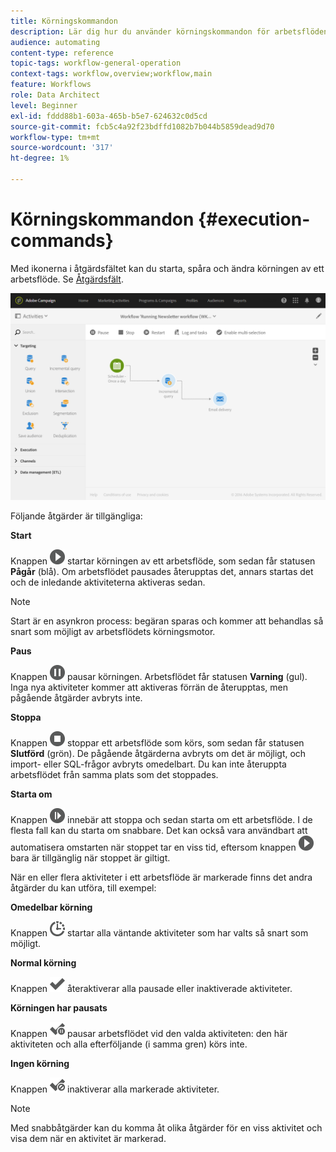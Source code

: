 ```yaml
---
title: Körningskommandon
description: Lär dig hur du använder körningskommandon för arbetsflöden.
audience: automating
content-type: reference
topic-tags: workflow-general-operation
context-tags: workflow,overview;workflow,main
feature: Workflows
role: Data Architect
level: Beginner
exl-id: fddd88b1-603a-465b-b5e7-624632c0d5cd
source-git-commit: fcb5c4a92f23bdffd1082b7b044b5859dead9d70
workflow-type: tm+mt
source-wordcount: '317'
ht-degree: 1%

---
```


# Körningskommandon {#execution-commands}

Med ikonerna i åtgärdsfältet kan du starta, spåra och ändra körningen av ett arbetsflöde. Se [Åtgärdsfält](../../automating/using/workflow-interface.md#action-bar).

![](assets/wkf_execution_2.png)

Följande åtgärder är tillgängliga:

**Start**

Knappen ![](assets/play_darkgrey-24px.png) startar körningen av ett arbetsflöde, som sedan får statusen **Pågår** (blå). Om arbetsflödet pausades återupptas det, annars startas det och de inledande aktiviteterna aktiveras sedan.

>[!NOTE]
>
>Start är en asynkron process: begäran sparas och kommer att behandlas så snart som möjligt av arbetsflödets körningsmotor.

**Paus**

Knappen ![](assets/pause_darkgrey-24px.png) pausar körningen. Arbetsflödet får statusen **Varning** (gul). Inga nya aktiviteter kommer att aktiveras förrän de återupptas, men pågående åtgärder avbryts inte.

**Stoppa**

Knappen ![](assets/stop_darkgrey-24px.png) stoppar ett arbetsflöde som körs, som sedan får statusen **Slutförd** (grön). De pågående åtgärderna avbryts om det är möjligt, och import- eller SQL-frågor avbryts omedelbart. Du kan inte återuppta arbetsflödet från samma plats som det stoppades.

**Starta om**

Knappen ![](assets/pauseplay_darkgrey-24px.png) innebär att stoppa och sedan starta om ett arbetsflöde. I de flesta fall kan du starta om snabbare. Det kan också vara användbart att automatisera omstarten när stoppet tar en viss tid, eftersom knappen ![](assets/play_darkgrey-24px.png) bara är tillgänglig när stoppet är giltigt.

När en eller flera aktiviteter i ett arbetsflöde är markerade finns det andra åtgärder du kan utföra, till exempel:

**Omedelbar körning**

Knappen ![](assets/pending_darkgrey-24px.png) startar alla väntande aktiviteter som har valts så snart som möjligt.

**Normal körning**

Knappen ![](assets/check_darkgrey-24px.png) återaktiverar alla pausade eller inaktiverade aktiviteter.

**Körningen har pausats**

Knappen ![](assets/check_pause_darkgrey-24px.png) pausar arbetsflödet vid den valda aktiviteten: den här aktiviteten och alla efterföljande (i samma gren) körs inte.

**Ingen körning**

Knappen ![](assets/checkdisable.png) inaktiverar alla markerade aktiviteter.

>[!NOTE]
>
>Med snabbåtgärder kan du komma åt olika åtgärder för en viss aktivitet och visa dem när en aktivitet är markerad.
